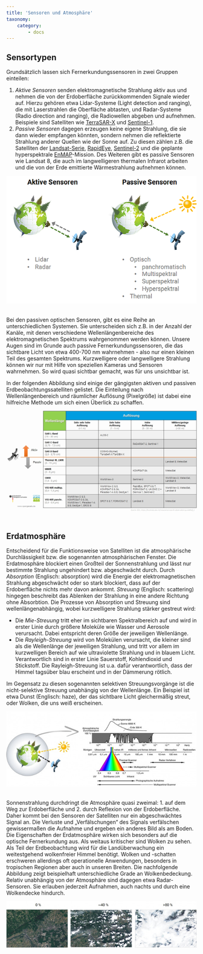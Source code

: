 ```yaml
---
title: 'Sensoren und Atmosphäre'
taxonomy:
    category:
        - docs
---
```


## Sensortypen

Grundsätzlich lassen sich Fernerkundungssensoren in zwei Gruppen einteilen:
1. _Aktive Sensoren_ senden elektromagnetische Strahlung aktiv aus und nehmen die von der Erdoberfläche zurückkommenden Signale wieder auf. Hierzu gehören etwa Lidar-Systeme (Light detection and ranging), die mit Laserstrahlen die Oberfläche abtasten, und Radar-Systeme (Radio direction and ranging), die Radiowellen abgeben und aufnehmen. Beispiele sind Satelliten wie [TerraSAR-X](https://www.dlr.de/dlr/desktopdefault.aspx/tabid-10377/565_read-436/#/gallery/350) und [Sentinel-1](https://www.d-copernicus.de/daten/daten-sentinels/).
2. _Passive Sensoren_ dagegen erzeugen keine eigene Strahlung, die sie dann wieder empfangen könnten, sondern nehmen die reflektierte Strahlung anderer Quellen wie der Sonne auf. Zu diesen zählen z.B. die Satelliten der [Landsat-Serie](https://landsat.usgs.gov/landsat-missions-timeline), [RapidEye](https://www.satimagingcorp.com/satellite-sensors/other-satellite-sensors/rapideye/), [Sentinel-2](https://www.d-copernicus.de/daten/daten-sentinels/) und die geplante hyperspektrale [EnMAP](http://www.enmap.org/)-Mission. Des Weiteren gibt es passive Sensoren wie Landsat 8, die auch im langwelligeren thermalen Infrarot arbeiten und die von der Erde emittierte Wärmestrahlung aufnehmen können.

![aktiv_passiv](Aktiv_passiv.png)
<br><br>

Bei den passiven optischen Sensoren, gibt es eine Reihe an unterschiedlichen Systemen. Sie unterscheiden sich z.B. in der Anzahl der Kanäle, mit denen verschiedene Wellenlängenbereiche des elektromagnetischen Spektrums wahrgenommen werden können. Unsere Augen sind im Grunde auch passive Fernerkundungssensoren, die das sichtbare Licht von etwa 400-700 nm wahrnehmen - also nur einen kleinen Teil des gesamten Spektrums. Kurzwelligere oder langwelligere Strahlung können wir nur mit Hilfe von speziellen Kameras und Sensoren wahrnehmen. So wird quasi sichtbar gemacht, was für uns unsichtbar ist.

In der folgenden Abbildung sind einige der gängigsten aktiven und passiven Erdbeobachtungssatelliten gelistet. Die Einteilung nach Wellenlängenbereich und räumlicher Auflösung (Pixelgröße) ist dabei eine hilfreiche Methode um sich einen Überlick zu schaffen.


![Satelliten_VGL](Satelliten_VGL_d.png?resize=700?classes=caption "Beispiele gängiger Satelliten, nach spektraler und räumlicher Auflösung unterteilt und nach passiven und aktiven Sensoren getrennt.")
<br><br>


## Erdatmosphäre

Entscheidend für die Funktionsweise von Satelliten ist die atmosphärische Durchlässigkeit bzw. die sogenannten atmosphärischen Fenster. Die Erdatmosphäre blockiert einen Großteil der Sonnenstrahlung und lässt nur bestimmte Strahlung ungehindert bzw. abgeschwächt durch. Durch _Absorption_ (Englisch: absorption) wird die Energie der elektromagnetischen Strahlung abgeschwächt oder so stark blockiert, dass auf der Erdoberfläche nichts mehr davon ankommt. _Streuung_ (Englisch: scattering) hingegen beschreibt das Ablenken der Strahlung in eine andere Richtung ohne Absorbtion. Die Prozesse von Absorption und Streuung sind wellenlängenabhängig, wobei kurzwelligere Strahlung stärker gestreut wird:

- Die _Mie-Streuung_ tritt eher im sichtbaren Spektralbereich auf und wird in erster Linie durch größere Moleküle wie Wasser und Aerosole verursacht. Dabei entspricht deren Größe der jeweiligen Wellenlänge.
- Die _Rayleigh-Streuung_ wird von Molekülen verursacht, die kleiner sind als die Wellenlänge der jeweiligen Strahlung, und tritt vor allem im kurzwelligen Bereich auf wie ultraviolette Strahlung und in blauem Licht. Verantwortlich sind in erster Linie Sauerstoff, Kohlendioxid und Stickstoff. Die Rayleigh-Streuung ist u.a. dafür verantwortlich, dass der Himmel tagsüber blau erscheint und in der Dämmerung rötlich.

Im Gegensatz zu diesen sogenannten selektiven Streuungsvorgänge ist die nicht-selektive Streuung unabhängig von der Wellenlänge. Ein Beispiel ist etwa Dunst (Englisch: haze), der das sichtbare Licht gleichermäßig streut, oder Wolken, die uns weiß erscheinen.

![Elektromagnetisches Spektrum](Albertz_EMS_Atmosphaere.jpg?classes=caption "Das elektromagnetische Spektrum. Das menschliche Auge kann nur den sichtbaren Bereich von etwa 0,4-0,7 µm (400-700 nm) wahrnehmen. Quelle Abb. rechts: Albertz, 2001.")
<br><br>

Sonnenstrahlung durchdringt die Atmosphäre quasi zweimal: 1. auf dem Weg zur Erdoberfläche und 2. durch Reflexion von der Erdoberfläche. Daher kommt bei den Sensoren der Satelliten nur ein abgeschwächtes Signal an. Die Verluste und „Verfälschungen“ des Signals verfälschen gewissermaßen die Aufnahme und ergeben ein anderes Bild als am Boden.
Die Eigenschaften der Erdatmosphäre wirken sich besonders auf die optische Fernerkundung aus. Als weitaus kritischer sind Wolken zu sehen. Als Teil der Erdbeobachtung wird für die Landüberwachung ein weitestgehend wolkenfreier Himmel benötigt. Wolken und -schatten erschweren allerdings oft operationelle Anwendungen, besonders in tropischen Regionen aber auch in unseren Breiten. Die nachfolgende Abbildung zeigt beispielhaft unterschiedliche Grade an Wolkenbedeckung. Relativ unabhängig von der Atmosphäre sind dagegen etwa Radar-Sensoren. Sie erlauben jederzeit Aufnahmen, auch nachts und durch eine Wolkendecke hindurch.

![Wolkenbedeckung](Wolkenbedeckung.jpg?classes=caption "Beispiele unterschiedlicher Bewölkungsgrade von 0, 40 und  mehr als 80 %. In dem  Bildauschnitt sind Teile des Rhein-Main-Gebietes samt Taunus zu sehen, aufgenommen im Mai 2018. (c) ESA")
<br><br>
